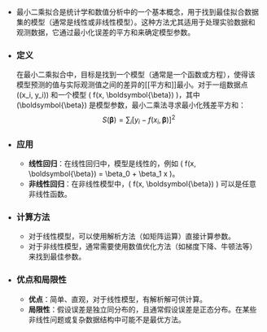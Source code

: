 - 最小二乘拟合是统计学和数值分析中的一个基本概念，用于找到最佳拟合数据集的模型（通常是线性或非线性模型）。这种方法尤其适用于处理实验数据和观测数据，它通过最小化误差的平方和来确定模型参数。
- ### 定义
  在最小二乘拟合中，目标是找到一个模型（通常是一个函数或方程），使得该模型预测的值与实际观测值之间的差异的[[平方和]]最小。对于一组数据点 \((x_i, y_i)\) 和一个模型 \( f(x, \boldsymbol{\beta}) \)，其中 \(\boldsymbol{\beta}\) 是模型参数，最小二乘法寻求最小化残差平方和：
  $$ S(\boldsymbol{\beta}) = \sum_{i} [y_i - f(x_i, \boldsymbol{\beta})]^2 $$
- ### 应用
	- **线性回归**：在线性回归中，模型是线性的，例如 \( f(x, \boldsymbol{\beta}) = \beta_0 + \beta_1 x \)。
	- **非线性回归**：在非线性模型中，\( f(x, \boldsymbol{\beta}) \) 可以是任意非线性函数。
- ### 计算方法
	- 对于线性模型，可以使用解析方法（如矩阵运算）直接计算参数。
	- 对于非线性模型，通常需要使用数值优化方法（如梯度下降、牛顿法等）来找到最佳参数。
- ### 优点和局限性
	- **优点**：简单、直观，对于线性模型，有解析解可供计算。
	- **局限性**：假设误差是独立同分布的，且通常假设误差是正态分布。在某些非线性问题或复杂数据结构中可能不是最优方法。